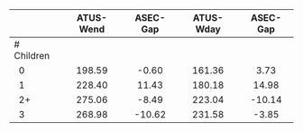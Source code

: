 
|                      |    ATUS-Wend |     ASEC-Gap |    ATUS-Wday |     ASEC-Gap |
| -------------------- | :----------: | :----------: | :----------: | :----------: |
| # Children           |              |              |              |              |
| &nbsp;&nbsp;0        |       198.59 |        -0.60 |       161.36 |         3.73 |
| &nbsp;&nbsp;1        |       228.40 |        11.43 |       180.18 |        14.98 |
| &nbsp;&nbsp;2+       |       275.06 |        -8.49 |       223.04 |       -10.14 |
| &nbsp;&nbsp;3        |       268.98 |       -10.62 |       231.58 |        -3.85 |

